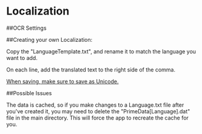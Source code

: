 # Localization


##OCR Settings


##Creating your own Localization:

Copy the "LanguageTemplate.txt", and rename it to match the language you want to add.

On each line, add the translated text to the right side of the comma.

[When saving, make sure to save as Unicode.](http://i.imgur.com/4j6biUC.png)

##Possible Issues

The data is cached, so if you make changes to a Language.txt file after you've created it, you may need to delete the "PrimeData[Language].dat" file in the main directory. This will force the app to recreate the cache for you.